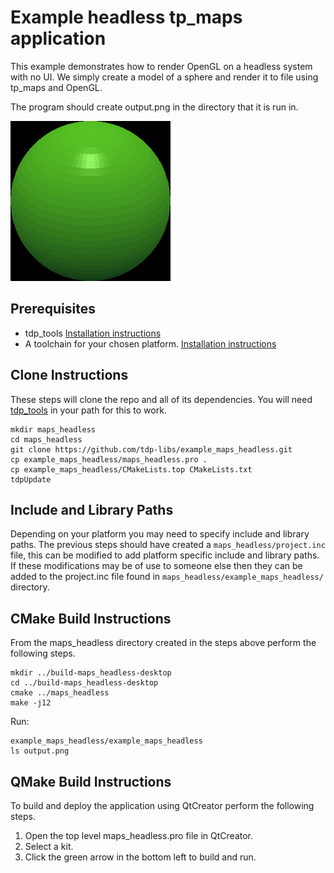 # Example headless tp_maps application
This example demonstrates how to render OpenGL on a headless system with no UI. We simply create a model of a sphere and render it to file using tp_maps and OpenGL.

The program should create output.png in the directory that it is run in.

![Output](images/output.png)

## Prerequisites 
* tdp_tools [Installation instructions](https://github.com/tdp-libs/tdp_tools)
* A toolchain for your chosen platform. [Installation instructions](https://github.com/tdp-libs/tdp_build)

## Clone Instructions
These steps will clone the repo and all of its dependencies. You will need [tdp_tools](https://github.com/tdp-libs/tdp_tools) in your path for this to work.
```
mkdir maps_headless
cd maps_headless
git clone https://github.com/tdp-libs/example_maps_headless.git
cp example_maps_headless/maps_headless.pro .
cp example_maps_headless/CMakeLists.top CMakeLists.txt
tdpUpdate

```

## Include and Library Paths
Depending on your platform you may need to specify include and library paths. The previous steps should have created a `maps_headless/project.inc` file, this can be modified to add platform specific include and library paths. If these modifications may be of use to someone else then they can be added to the project.inc file found in `maps_headless/example_maps_headless/` directory.

## CMake Build Instructions
From the maps_headless directory created in the steps above perform the following steps.
```
mkdir ../build-maps_headless-desktop
cd ../build-maps_headless-desktop
cmake ../maps_headless
make -j12

```
Run:
```
example_maps_headless/example_maps_headless 
ls output.png 

```


## QMake Build Instructions
To build and deploy the application using QtCreator perform the following steps.
1. Open the top level maps_headless.pro file in QtCreator.
2. Select a kit.
3. Click the green arrow in the bottom left to build and run.
